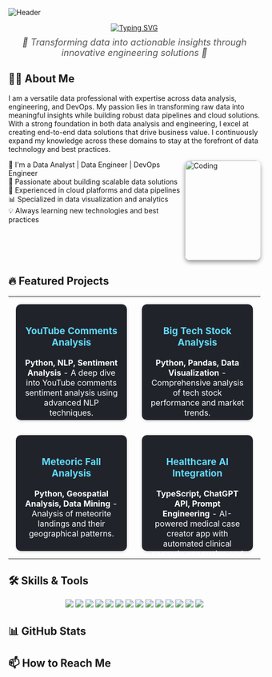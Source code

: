 ![Header](https://capsule-render.vercel.app/api?type=waving&color=gradient&height=200&text=Hello,%20I'm%20Jasdeep%20Singh%20Jhajj!&fontAlign=50&fontSize=40&fontColor=ffffff)

<div align="center">
  <!-- Typing effect -->
  <a href="https://git.io/typing-svg">
    <img src="https://readme-typing-svg.herokuapp.com?font=Fira+Code&size=28&color=1A73E8&lines=Welcome+to+my+GitHub!;Building+Data+Solutions" alt="Typing SVG" />
  </a>
  
  <!-- Subtitle quote -->
  <p style="font-size: 18px; font-style: italic; color: #555; margin-top: 10px;">
    🌟 Transforming data into actionable insights through innovative engineering solutions 🌟
  </p>
</div>

## 🧑‍💻 About Me

I am a versatile data professional with expertise across data analysis, engineering, and DevOps. My passion lies in transforming raw data into meaningful insights while building robust data pipelines and cloud solutions. With a strong foundation in both data analysis and engineering, I excel at creating end-to-end data solutions that drive business value. I continuously expand my knowledge across these domains to stay at the forefront of data technology and best practices.

<div>
  <div style="float: left; width: 70%;">
    🔭 I'm a Data Analyst | Data Engineer | DevOps Engineer<br>
    🌟 Passionate about building scalable data solutions<br>
    🚀 Experienced in cloud platforms and data pipelines<br>
    📊 Specialized in data visualization and analytics<br>
    💡 Always learning new technologies and best practices
  </div>
  <div style="float: right; width: 30%; margin-left: -15%;">
    <img align="center" alt="Coding" width="200" style="border-radius: 10px; box-shadow: 0 4px 8px rgba(0, 0, 0, 0.4);" src="https://miro.medium.com/v2/resize:fit:679/1*zVnWJtyGOX_kUIDm6ccCfQ.gif">
  </div>
</div>
<br clear="both">

## 🔥 Featured Projects

<div align="center">
  <table border="0" style="border-collapse: collapse;">
    <tr>
      <td width="50%" style="padding: 15px;">
        <div align="center" style="background: #20232a; border-radius: 10px; padding: 16px; box-shadow: 0 2px 5px rgba(0,0,0,0.15); height: 200px; display: flex; flex-direction: column; justify-content: space-between;">
          <div>
            <h3 align="center" style="color: #61dafb;">
              YouTube Comments Analysis
            </h3>
            <p style="color: #fff;"><strong>Python, NLP, Sentiment Analysis</strong> - A deep dive into YouTube comments sentiment analysis using advanced NLP techniques.</p>
          </div>
        </div>
      </td>
      <td width="50%" style="padding: 15px;">
        <div align="center" style="background: #20232a; border-radius: 10px; padding: 16px; box-shadow: 0 2px 5px rgba(0,0,0,0.15); height: 200px; display: flex; flex-direction: column; justify-content: space-between;">
          <div>
            <h3 align="center" style="color: #61dafb;">
              Big Tech Stock Analysis
            </h3>
            <p style="color: #fff;"><strong>Python, Pandas, Data Visualization</strong> - Comprehensive analysis of tech stock performance and market trends.</p>
          </div>
        </div>
      </td>
    </tr>
    <tr>
      <td width="50%" style="padding: 15px;">
        <div align="center" style="background: #20232a; border-radius: 10px; padding: 16px; box-shadow: 0 2px 5px rgba(0,0,0,0.15); height: 200px; display: flex; flex-direction: column; justify-content: space-between;">
          <div>
            <h3 align="center" style="color: #61dafb;">
              Meteoric Fall Analysis
            </h3>
            <p style="color: #fff;"><strong>Python, Geospatial Analysis, Data Mining</strong> - Analysis of meteorite landings and their geographical patterns.</p>
          </div>
        </div>
      </td>
      <td width="50%" style="padding: 15px;">
        <div align="center" style="background: #20232a; border-radius: 10px; padding: 16px; box-shadow: 0 2px 5px rgba(0,0,0,0.15); height: 200px; display: flex; flex-direction: column; justify-content: space-between;">
          <div>
            <h3 align="center" style="color: #61dafb;">
              Healthcare AI Integration
            </h3>
            <p style="color: #fff;"><strong>TypeScript, ChatGPT API, Prompt Engineering</strong> - AI-powered medical case creator app with automated clinical scenario generation and context-aware prompt engineering.</p>
          </div>
        </div>
      </td>
    </tr>
  </table>
</div>



## 🛠️ Skills & Tools

<div align="center">
  <img src="https://img.shields.io/badge/-Python-000?style=flat&logo=python" />
  <img src="https://img.shields.io/badge/-SQL-4479A1?style=flat&logo=mysql&logoColor=white" />
  <img src="https://img.shields.io/badge/-Tableau-E97627?style=flat&logo=tableau&logoColor=white" />
  <img src="https://img.shields.io/badge/-Databricks-FF3621?style=flat&logo=databricks&logoColor=white" />
  <img src="https://img.shields.io/badge/-Go-00ADD8?style=flat&logo=go&logoColor=white" />
  <img src="https://img.shields.io/badge/-R-276DC3?style=flat&logo=r&logoColor=white" />
  <img src="https://img.shields.io/badge/-Docker-2496ED?style=flat&logo=docker&logoColor=white" />
  <img src="https://img.shields.io/badge/-Kubernetes-326CE5?style=flat&logo=kubernetes&logoColor=white" />
  <img src="https://img.shields.io/badge/-Jenkins-D24939?style=flat&logo=jenkins&logoColor=white" />

  <img src="https://img.shields.io/badge/-Bash-4EAA25?style=flat&logo=gnu-bash&logoColor=white" />
  <img src="https://img.shields.io/badge/-Linux-FCC624?style=flat&logo=linux&logoColor=black" />
  <img src="https://img.shields.io/badge/-JIRA-0052CC?style=flat&logo=jira&logoColor=white" />
  <img src="https://img.shields.io/badge/-Confluence-172B4D?style=flat&logo=confluence&logoColor=white" />
  <img src="https://img.shields.io/badge/-GitHub-181717?style=flat&logo=github" />
</div>

## 📊 GitHub Stats


## 📫 How to Reach Me